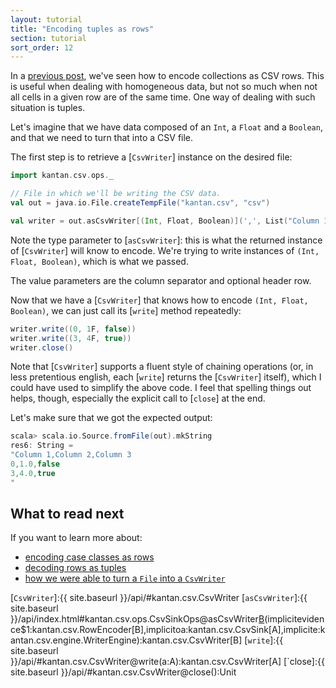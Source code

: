```yaml
---
layout: tutorial
title: "Encoding tuples as rows"
section: tutorial
sort_order: 12
---
```

In a [previous post](collections_as_rows.html), we've seen how to encode collections as CSV rows. This is useful when
dealing with homogeneous data, but not so much when not all cells in a given row are of the same time. One way of
dealing with such situation is tuples.

Let's imagine that we have data composed of an `Int`, a `Float` and a `Boolean`, and that we need to turn that into
a CSV file.

The first step is to retrieve a [`CsvWriter`] instance on the desired file:

```scala
import kantan.csv.ops._

// File in which we'll be writing the CSV data.
val out = java.io.File.createTempFile("kantan.csv", "csv")

val writer = out.asCsvWriter[(Int, Float, Boolean)](',', List("Column 1", "Column 2", "Column 3"))
```

Note the type parameter to [`asCsvWriter`]: this is what the returned instance of [`CsvWriter`] will know to encode.
We're trying to write instances of `(Int, Float, Boolean)`, which is what we passed.

The value parameters are the column separator and optional header row.

Now that we have a [`CsvWriter`] that knows how to encode `(Int, Float, Boolean)`, we can just call its [`write`] method
repeatedly:

```scala
writer.write((0, 1F, false))
writer.write((3, 4F, true))
writer.close()
```

Note that [`CsvWriter`] supports a fluent style of chaining operations (or, in less pretentious english, each [`write`]
returns the [`CsvWriter`] itself), which I could have used to simplify the above code. I feel that spelling things out
helps, though, especially the explicit call to [`close`] at the end.

Let's make sure that we got the expected output:

```scala
scala> scala.io.Source.fromFile(out).mkString
res6: String =
"Column 1,Column 2,Column 3
0,1.0,false
3,4.0,true
"
```

## What to read next
If you want to learn more about:

* [encoding case classes as rows](case_classes_as_rows.html)
* [decoding rows as tuples](rows_as_typles.html)
* [how we were able to turn a `File` into a `CsvWriter`](csv_sinks.html)


[`CsvWriter`]:{{ site.baseurl }}/api/#kantan.csv.CsvWriter
[`asCsvWriter`]:{{ site.baseurl }}/api/index.html#kantan.csv.ops.CsvSinkOps@asCsvWriter[B](sep:Char,header:Seq[String])(implicitevidence$1:kantan.csv.RowEncoder[B],implicitoa:kantan.csv.CsvSink[A],implicite:kantan.csv.engine.WriterEngine):kantan.csv.CsvWriter[B]
[`write`]:{{ site.baseurl }}/api/#kantan.csv.CsvWriter@write(a:A):kantan.csv.CsvWriter[A]
[`close]:{{ site.baseurl }}/api/#kantan.csv.CsvWriter@close():Unit
